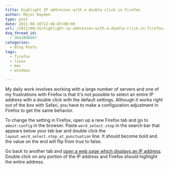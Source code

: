 ```yaml
---
title: Highlight IP addresses with a double click in Firefox
author: Major Hayden
type: post
date: 2011-08-16T12:46:07+00:00
url: /2011/08/16/highlight-ip-addresses-with-a-double-click-in-firefox/
dsq_thread_id:
  - 3642806607
categories:
  - Blog Posts
tags:
  - firefox
  - linux
  - mac
  - windows

---
```

My daily work involves working with a large number of servers and one of my frustrations with Firefox is that it's not possible to select an entire IP address with a double click with the default settings. Although it works right out of the box with Safari, you have to make a configuration adjustment in Firefox to get the same behavior.

To change the setting in Firefox, open up a new Firefox tab and go to `about:config` in the browser. Paste `word_select.stop` in the search bar that appears below your tab bar and double click the `layout.word_select.stop_at_punctuation` line. It should become bold and the value on the end will flip from true to false.

Go back to another tab and [open a web page which displays an IP address][1]. Double click on any portion of the IP address and Firefox should highlight the entire address.

 [1]: http://icanhazip.com/
